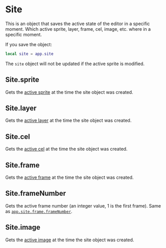 # Site

This is an object that saves the active state of the editor in a
specific moment. Which active sprite, layer, frame, cel, image,
etc. where in a specific moment.

If you save the object:

```lua
local site = app.site
```

The `site` object will not be updated if the active sprite is
modified.

## Site.sprite

Gets the [active sprite](app.md#appsprite) at the time the site object
was created.

## Site.layer

Gets the [active layer](app.md#applayer) at the time the site object
was created.

## Site.cel

Gets the [active cel](app.md#appcel) at the time the site object was
created.

## Site.frame

Gets the [active frame](app.md#appframe) at the time the site object
was created.

## Site.frameNumber

Gets the active frame number (an integer value, 1 is the first frame).
Same as [`app.site.frame.frameNumber`](#siteframe).

## Site.image

Gets the [active image](app.md#appimage) at the time the site object
was created.
